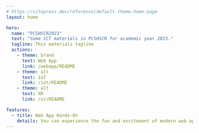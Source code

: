 ```yaml
---
# https://vitepress.dev/reference/default-theme-home-page
layout: home

hero:
  name: "PCSHSCR2023"
  text: "Some ICT materials in PCSHSCR for academic year 2023."
  tagline: This materials tagline
  actions:
    - theme: brand
      text: Web App
      link: /webapp/README
    - theme: alt
      text: IoT
      link: /iot/README
    - theme: alt
      text: XR
      link: /xr/README

features:
  - title: Web App Hands-On
    details: You can experience the fun and excitement of modern web application development through hands-on experience.
---
```


